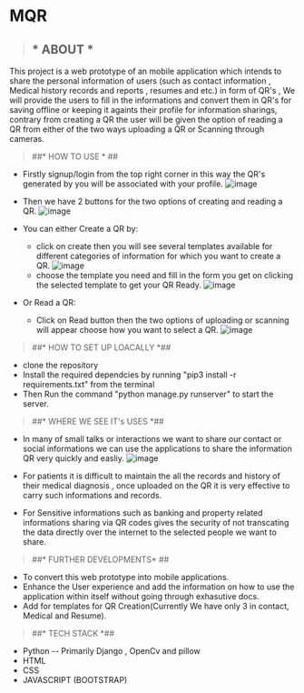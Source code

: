 # MQR

> ## * ABOUT * ##
This project is a web prototype of an mobile application which intends to share the personal information of users (such as contact information , Medical history records and reports
, resumes and etc.) in form of QR's , We will provide the users to fill in the informations and convert them in QR's for saving offline or keeping it againts their profile for
information sharings, contrary from creating a QR the user will be given the option of reading a QR from either of the two ways uploading a QR or Scanning through cameras. 

> ##* HOW TO USE * ##
* Firstly signup/login from the top right corner in this way the QR's generated by you will be associated with your profile.
![image](https://user-images.githubusercontent.com/56321342/155892980-5da0cab9-f631-46c7-a14b-99c900efa276.png)
* Then we have 2 buttons for the two options of creating and reading a QR.
![image](https://user-images.githubusercontent.com/56321342/155893056-2210011a-8568-445d-bb2b-3f2267da2aaf.png)

* You can either Create a QR by:
   * click on create then you will see several templates available for different categories of information for which you want to create a QR.
   ![image](https://user-images.githubusercontent.com/56321342/155893094-44922eca-5e87-4f11-b0d1-8baff304a317.png)
   * choose the template you need and fill in the form you get on clicking the selected template to get your QR Ready.
   ![image](https://user-images.githubusercontent.com/56321342/155893132-b229ac3a-fc7b-4132-be95-66bc2cf2cb9e.png)
   
* Or Read a QR:
   * Click on Read button then the two options of uploading or scanning will appear choose how you want to select a QR.
   ![image](https://user-images.githubusercontent.com/56321342/155893183-a59ecd1f-bbbd-42ab-be3a-a805c30429bc.png)

>  ##* HOW TO SET UP LOACALLY *##
* clone the repository
* Install the required dependcies by running "pip3 install -r requirements.txt" from the terminal
* Then Run the command "python manage.py runserver" to start the server.

> ##* WHERE WE SEE IT's USES *##
* In many of small talks or interactions we want to share our contact or social informations we can use the applications to share the information QR very quickly and easliy.
![image](https://user-images.githubusercontent.com/56321342/155893387-2ed3711e-c788-4f01-a75b-09944f564d97.png)

* For patients it is difficult to maintain the all the records and history of their medical diagnosis , once uploaded on the QR it is very effective to carry such informations
and records.

* For Sensitive informations such as banking and property related informations sharing via QR codes gives the security of not transcating the data directly over the internet
to the selected people we want to share.

> ##* FURTHER DEVELOPMENTS* ##
* To convert this web prototype into mobile applications.
* Enhance the User experience and add the information on how to use the application within itself without going through exhasutive docs.
* Add for templates for QR Creation(Currently We have only 3 in contact, Medical and Resume).

> ##* TECH STACK *##
* Python -- Primarily Django , OpenCv and pillow
* HTML
* CSS
* JAVASCRIPT (BOOTSTRAP)   

